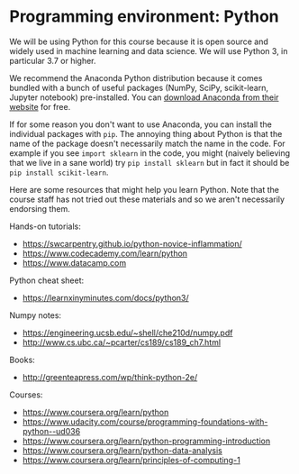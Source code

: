# Programming environment: Python

We will be using Python for this course because it is open source and widely used in machine learning and data science.  We will use Python 3, in particular 3.7 or higher.

We recommend the Anaconda Python distribution because it comes bundled with a bunch of useful packages (NumPy, SciPy, scikit-learn, Jupyter notebook) pre-installed. You can [download Anaconda from their website](https://www.anaconda.com/download/) for free.

If for some reason you don't want to use Anaconda, you can install the individual packages with `pip`. The annoying thing about Python is that the name of the package doesn't necessarily match the name in the code. For example if you see `import sklearn` in the code, you might (naively believing that we live in a sane world) try `pip install sklearn` but in fact it should be `pip install scikit-learn`. 

Here are some resources that might help you learn Python. Note that the course staff has not tried out these materials and so we aren't necessarily endorsing them.

Hands-on tutorials:
- <https://swcarpentry.github.io/python-novice-inflammation/>
- <https://www.codecademy.com/learn/python>
- <https://www.datacamp.com>

Python cheat sheet:
- <https://learnxinyminutes.com/docs/python3/>

Numpy notes:
- <https://engineering.ucsb.edu/~shell/che210d/numpy.pdf>
- <http://www.cs.ubc.ca/~pcarter/cs189/cs189_ch7.html>

Books:
- <http://greenteapress.com/wp/think-python-2e/>

Courses:
- <https://www.coursera.org/learn/python>
- <https://www.udacity.com/course/programming-foundations-with-python--ud036>
- <https://www.coursera.org/learn/python-programming-introduction>
- <https://www.coursera.org/learn/python-data-analysis>
- <https://www.coursera.org/learn/principles-of-computing-1>
